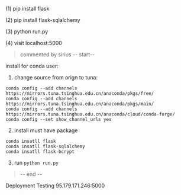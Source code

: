 (1) pip install flask

(2) pip install flask-sqlalchemy 

(3) python run.py

(4) visit localhost:5000

> commented by sirius
> -- start--

install for conda user:
1. change source from orign to tuna:

```
conda config --add channels https://mirrors.tuna.tsinghua.edu.cn/anaconda/pkgs/free/
conda config --add channels https://mirrors.tuna.tsinghua.edu.cn/anaconda/pkgs/main/
conda config --add channels https://mirrors.tuna.tsinghua.edu.cn/anaconda/cloud/conda-forge/
conda config --set show_channel_urls yes
```

2. install must have package

```
conda insatll flask
conda insatll flask-sqlalchemy
conda insatll flask-bcrypt
```

3. run `python run.py`

> -- end --

Deployment Testing
95.179.171.246:5000
